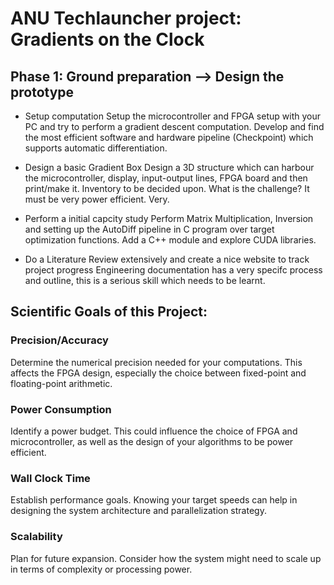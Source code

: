 # ANU Techlauncher project: Gradients on the Clock


## Phase 1: Ground preparation --> Design the prototype

- Setup computation
Setup the microcontroller and FPGA setup with your PC and try to perform a gradient descent computation. Develop and find the most efficient software and hardware pipeline (Checkpoint) which supports automatic differentiation.

- Design a basic Gradient Box
Design a 3D structure which can harbour the microcontroller, display, input-output lines, FPGA board and then print/make it. Inventory to be decided upon. What is the challenge? It must be very power efficient. Very.

- Perform a initial capcity study
Perform Matrix Multiplication, Inversion and setting up the AutoDiff pipeline in C program over target optimization functions. Add a C++ module and explore CUDA libraries.

- Do a Literature Review extensively and create a nice website to track project progress
Engineering documentation has a very specifc process and outline, this is a serious skill which needs to be learnt.

## Scientific Goals of this Project:

### Precision/Accuracy
Determine the numerical precision needed for your computations. This affects the FPGA design, especially the choice between fixed-point and floating-point arithmetic.
### Power Consumption
Identify a power budget. This could influence the choice of FPGA and microcontroller, as well as the design of your algorithms to be power efficient.
### Wall Clock Time
Establish performance goals. Knowing your target speeds can help in designing the system architecture and parallelization strategy.
### Scalability
Plan for future expansion. Consider how the system might need to scale up in terms of complexity or processing power.

